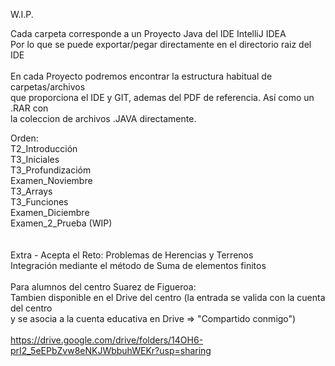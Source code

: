    W.I.P.

Cada carpeta corresponde a un Proyecto Java del IDE IntelliJ IDEA<br>
Por lo que se puede exportar/pegar directamente en el directorio raiz del IDE<br>
<br>
En cada Proyecto podremos encontrar la estructura habitual de carpetas/archivos<br>
que proporciona el IDE y GIT, ademas del PDF de referencia. Así como un .RAR con<br>
la coleccion de archivos .JAVA directamente.<br>

Orden:<br>
  T2_Introducción<br>
  T3_Iniciales<br>
  T3_Profundizacióm<br>
  Examen_Noviembre<br>
  T3_Arrays<br>
  T3_Funciones<br>
  Examen_Diciembre<br>
  Examen_2_Prueba (WIP)<br>  
<br>
Extra - Acepta el Reto: Problemas de Herencias y Terrenos<br>
  Integración mediante el método de Suma de elementos finitos<br>
<br>
  Para alumnos del centro Suarez de Figueroa:<br>
    Tambien disponible en el Drive del centro (la entrada se valida con la cuenta del centro<br>
    y se asocia a la cuenta educativa en Drive => "Compartido conmigo")<br>
    <br>
    https://drive.google.com/drive/folders/14OH6-prI2_5eEPbZvw8eNKJWbbuhWEKr?usp=sharing
